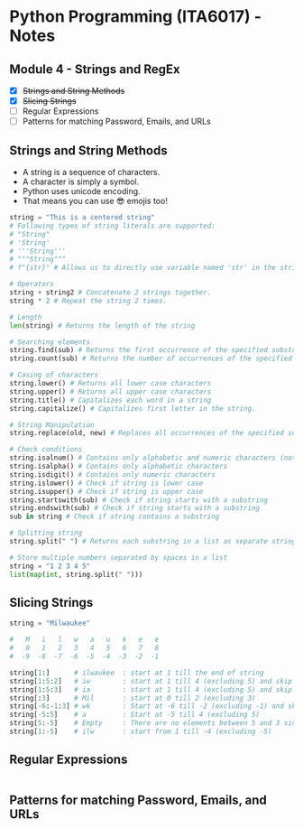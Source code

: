 # Python Programming (ITA6017) - Notes

## Module 4 - Strings and RegEx

- [x] ~~Strings and String Methods~~
- [x] ~~Slicing Strings~~
- [ ] Regular Expressions
- [ ] Patterns for matching Password, Emails, and URLs

## Strings and String Methods

- A string is a sequence of characters.
- A character is simply a symbol.
- Python uses unicode encoding.
- That means you can use 😎 emojis too!

```py
string = "This is a centered string"
# Following types of string literals are supported:
# "String"
# 'String'
# '''String'''
# """String"""
# f"{str}" # Allows us to directly use variable named 'str' in the string.

# Operators
string + string2 # Concatenate 2 strings together.
string * 2 # Repeat the string 2 times.

# Length
len(string) # Returns the length of the string

# Searching elements
string.find(sub) # Returns the first occurrence of the specified substring
string.count(sub) # Returns the number of occurrences of the specified substring

# Casing of characters
string.lower() # Returns all lower case characters
string.upper() # Returns all upper case characters
string.title() # Capitalizes each word in a string
string.capitalize() # Capitalizes first letter in the string.

# String Manipulation
string.replace(old, new) # Replaces all occurrences of the specified substring

# Check conditions
string.isalnum() # Contains only alphabetic and numeric characters (not even space).
string.isalpha() # Contains only alphabetic characters
string.isdigit() # Contains only numeric characters
string.islower() # Check if string is lower case
string.isupper() # Check if string is upper case
string.startswith(sub) # Check if string starts with a substring
string.endswith(sub) # Check if string starts with a substring
sub in string # Check if string contains a substring

# Splitting string
string.split(" ") # Returns each substring in a list as separate string

# Store multiple numbers separated by spaces in a list
string = "1 2 3 4 5"
list(map(int, string.split(" ")))
```

## Slicing Strings

```py
string = "Milwaukee"

#   M   i   l   w   a   u   k   e   e
#   0   1   2   3   4   5   6   7   8
#  -9  -8  -7  -6  -5  -4  -3  -2  -1

string[1:]      # ilwaukee  : start at 1 till the end of string
string[1:5:2]   # iw        : start at 1 till 4 (excluding 5) and skip till the 2nd element
string[1:5:3]   # ia        : start at 1 till 4 (excluding 5) and skip till the 3rd element
string[:3]      # Mil       : start at 0 till 2 (excluding 3)
string[-6:-1:3] # wk        : Start at -6 till -2 (excluding -1) and skip till the 3rd element
string[-5:5]    # a         : Start at -5 till 4 (excluding 5)
string[5:-5]    # Empty     : There are no elements between 5 and 3 since 5 is greater.
string[1:-5]    # ilw       : start from 1 till -4 (excluding -5)
```

## Regular Expressions

```py

```

## Patterns for matching Password, Emails, and URLs

```py

```
